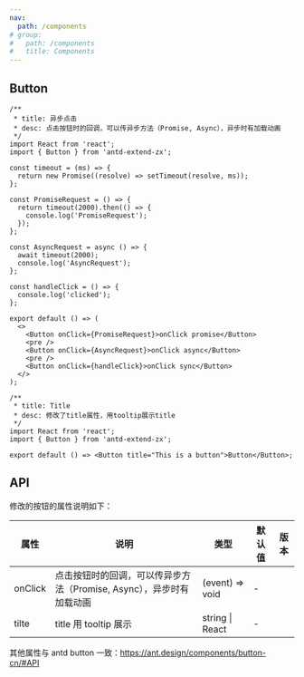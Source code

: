 ```yaml
---
nav:
  path: /components
# group:
#   path: /components
#   title: Components
---
```


## Button

```tsx
/**
 * title: 异步点击
 * desc: 点击按钮时的回调，可以传异步方法（Promise, Async），异步时有加载动画
 */
import React from 'react';
import { Button } from 'antd-extend-zx';

const timeout = (ms) => {
  return new Promise((resolve) => setTimeout(resolve, ms));
};

const PromiseRequest = () => {
  return timeout(2000).then(() => {
    console.log('PromiseRequest');
  });
};

const AsyncRequest = async () => {
  await timeout(2000);
  console.log('AsyncRequest');
};

const handleClick = () => {
  console.log('clicked');
};

export default () => (
  <>
    <Button onClick={PromiseRequest}>onClick promise</Button>
    <pre />
    <Button onClick={AsyncRequest}>onClick async</Button>
    <pre />
    <Button onClick={handleClick}>onClick sync</Button>
  </>
);
```

```tsx
/**
 * title: Title
 * desc: 修改了title属性，用tooltip展示title
 */
import React from 'react';
import { Button } from 'antd-extend-zx';

export default () => <Button title="This is a button">Button</Button>;
```

## API

修改的按钮的属性说明如下：

| 属性 | 说明 | 类型 | 默认值 | 版本 |
| --- | --- | --- | --- | --- |
| onClick | 点击按钮时的回调，可以传异步方法（Promise, Async），异步时有加载动画 | (event) => void | - |  |
| tilte | title 用 tooltip 展示 | string \| React | - |  |

其他属性与 antd button 一致：https://ant.design/components/button-cn/#API
